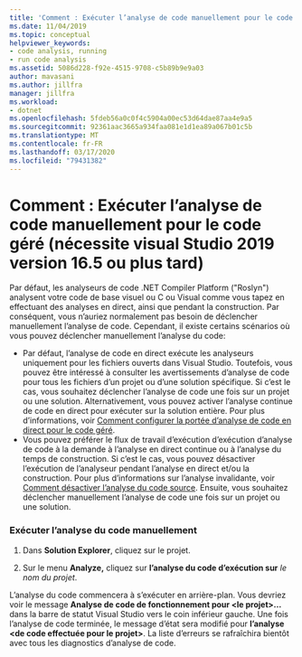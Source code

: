 ```yaml
---
title: 'Comment : Exécuter l’analyse de code manuellement pour le code géré'
ms.date: 11/04/2019
ms.topic: conceptual
helpviewer_keywords:
- code analysis, running
- run code analysis
ms.assetid: 5086d228-f92e-4515-9708-c5b89b9e9a03
author: mavasani
ms.author: jillfra
manager: jillfra
ms.workload:
- dotnet
ms.openlocfilehash: 5fdeb56a0c0f4c5904a00ec53d64dae87aa4e9a5
ms.sourcegitcommit: 92361aac3665a934faa081e1d1ea89a067b01c5b
ms.translationtype: MT
ms.contentlocale: fr-FR
ms.lasthandoff: 03/17/2020
ms.locfileid: "79431382"
---
```

# <a name="how-to-run-code-analysis-manually-for-managed-code-requires-visual-studio-2019-version-165-or-later"></a>Comment : Exécuter l’analyse de code manuellement pour le code géré (nécessite visual Studio 2019 version 16.5 ou plus tard)
Par défaut, les analyseurs de code .NET Compiler Platform ("Roslyn") analysent votre code de base visuel ou C ou Visual comme vous tapez en effectuant des analyses en direct, ainsi que pendant la construction. Par conséquent, vous n’auriez normalement pas besoin de déclencher manuellement l’analyse de code. Cependant, il existe certains scénarios où vous pouvez déclencher manuellement l’analyse du code:

- Par défaut, l’analyse de code en direct exécute les analyseurs uniquement pour les fichiers ouverts dans Visual Studio. Toutefois, vous pouvez être intéressé à consulter les avertissements d’analyse de code pour tous les fichiers d’un projet ou d’une solution spécifique. Si c’est le cas, vous souhaitez déclencher l’analyse de code une fois sur un projet ou une solution. Alternativement, vous pouvez activer l’analyse continue de code en direct pour exécuter sur la solution entière. Pour plus d’informations, voir [Comment configurer la portée d’analyse de code en direct pour le code géré](./configure-live-code-analysis-scope-managed-code.md).
- Vous pouvez préférer le flux de travail d’exécution d’exécution d’analyse de code à la demande à l’analyse en direct continue ou à l’analyse du temps de construction. Si c’est le cas, vous pouvez désactiver l’exécution de l’analyseur pendant l’analyse en direct et/ou la construction. Pour plus d’informations sur l’analyse invalidante, voir [Comment désactiver l’analyse du code source](disable-code-analysis.md). Ensuite, vous souhaitez déclencher manuellement l’analyse de code une fois sur un projet ou une solution. 

### <a name="run-code-analysis-manually"></a>Exécuter l’analyse du code manuellement

1. Dans **Solution Explorer**, cliquez sur le projet.

2. Sur le menu **Analyze,** cliquez sur **l’analyse du code d’exécution sur** *le nom du projet*.

L’analyse du code commencera à s’exécuter en arrière-plan. Vous devriez voir le message **Analyse de code de fonctionnement pour \<le projet>...** dans la barre de statut Visual Studio vers le coin inférieur gauche. Une fois l’analyse de code terminée, le message d’état sera modifié pour **l’analyse \<de code effectuée pour le projet>**. La liste d’erreurs se rafraîchira bientôt avec tous les diagnostics d’analyse de code.
